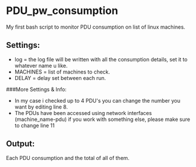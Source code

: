 # PDU_pw_consumption
My first bash script to monitor PDU consumption on list of linux machines.

## Settings:
* log = the log file will be written with all the consumption details, set it to whatever name u like.
* MACHINES = list of machines to check.
* DELAY = delay set between each run.

###More Settings & Info:
* In my case i checked up to 4 PDU's you can change the number you want by editing line 8.
* The PDUs have been accessed using network interfaces (machine_name-pdu) if you work with something else, please
make sure to change line 11

## Output:
Each PDU consumption and  the total of all of them. 
